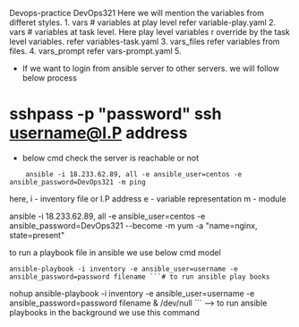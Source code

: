 Devops-practice
DevOps321
    Here we will mention the variables from differet styles.
        1. vars # variables at play level refer variable-play.yaml
        2. vars # variables at task level. Here play level variables r override by the task level variables. refer variables-task.yaml
        3. vars_files refer variables from files.
        4. vars_prompt refer vars-prompt.yaml
        5. 
* If we want to login from ansible server to other servers. we will follow below process

# sshpass -p "password" ssh username@I.P address

* below cmd check the server is reachable or not 
```
    ansible -i 18.233.62.89, all -e ansible_user=centos -e ansible_password=DevOps321 -m ping
```

   here, i - inventory file or I.P address
         e  - variable representation
         m  - module

 ansible -i 18.233.62.89, all  -e ansible_user=centos -e ansible_password=DevOps321 --become -m yum -a "name=nginx, state=present"

 to run a playbook file in ansible we use below cmd model

 ```
 ansible-playbook -i inventory -e ansible_user=username -e ansible_password=password filename ```# to run ansible play books
```
 nohup ansible-playbook -i inventory -e ansible_user=username -e ansible_password=password filename & /dev/null ``` --> to run ansible playbooks in the background we use this command